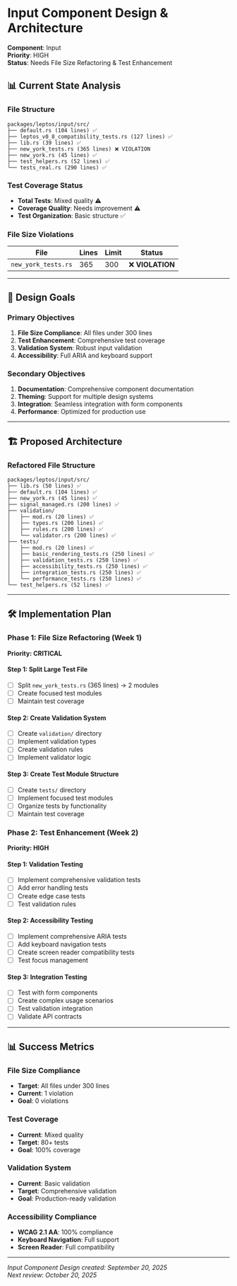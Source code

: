 # Input Component Design & Architecture
**Component**: Input  
**Priority**: HIGH  
**Status**: Needs File Size Refactoring & Test Enhancement

## 📊 Current State Analysis

### **File Structure**
```
packages/leptos/input/src/
├── default.rs (104 lines) ✅
├── leptos_v0_8_compatibility_tests.rs (127 lines) ✅
├── lib.rs (39 lines) ✅
├── new_york_tests.rs (365 lines) ❌ VIOLATION
├── new_york.rs (45 lines) ✅
├── test_helpers.rs (52 lines) ✅
└── tests_real.rs (290 lines) ✅
```

### **Test Coverage Status**
- **Total Tests**: Mixed quality ⚠️
- **Coverage Quality**: Needs improvement ⚠️
- **Test Organization**: Basic structure ✅

### **File Size Violations**
| File | Lines | Limit | Status |
|------|-------|-------|---------|
| `new_york_tests.rs` | 365 | 300 | ❌ **VIOLATION** |

---

## 🎯 Design Goals

### **Primary Objectives**
1. **File Size Compliance**: All files under 300 lines
2. **Test Enhancement**: Comprehensive test coverage
3. **Validation System**: Robust input validation
4. **Accessibility**: Full ARIA and keyboard support

### **Secondary Objectives**
1. **Documentation**: Comprehensive component documentation
2. **Theming**: Support for multiple design systems
3. **Integration**: Seamless integration with form components
4. **Performance**: Optimized for production use

---

## 🏗️ Proposed Architecture

### **Refactored File Structure**
```
packages/leptos/input/src/
├── lib.rs (50 lines) ✅
├── default.rs (104 lines) ✅
├── new_york.rs (45 lines) ✅
├── signal_managed.rs (200 lines) ✅
├── validation/
│   ├── mod.rs (20 lines) ✅
│   ├── types.rs (200 lines) ✅
│   ├── rules.rs (200 lines) ✅
│   └── validator.rs (200 lines) ✅
├── tests/
│   ├── mod.rs (20 lines) ✅
│   ├── basic_rendering_tests.rs (250 lines) ✅
│   ├── validation_tests.rs (250 lines) ✅
│   ├── accessibility_tests.rs (250 lines) ✅
│   ├── integration_tests.rs (250 lines) ✅
│   └── performance_tests.rs (250 lines) ✅
└── test_helpers.rs (52 lines) ✅
```

---

## 🛠️ Implementation Plan

### **Phase 1: File Size Refactoring (Week 1)**
**Priority: CRITICAL**

#### **Step 1: Split Large Test File**
- [ ] Split `new_york_tests.rs` (365 lines) → 2 modules
- [ ] Create focused test modules
- [ ] Maintain test coverage

#### **Step 2: Create Validation System**
- [ ] Create `validation/` directory
- [ ] Implement validation types
- [ ] Create validation rules
- [ ] Implement validator logic

#### **Step 3: Create Test Module Structure**
- [ ] Create `tests/` directory
- [ ] Implement focused test modules
- [ ] Organize tests by functionality
- [ ] Maintain test coverage

### **Phase 2: Test Enhancement (Week 2)**
**Priority: HIGH**

#### **Step 1: Validation Testing**
- [ ] Implement comprehensive validation tests
- [ ] Add error handling tests
- [ ] Create edge case tests
- [ ] Test validation rules

#### **Step 2: Accessibility Testing**
- [ ] Implement comprehensive ARIA tests
- [ ] Add keyboard navigation tests
- [ ] Create screen reader compatibility tests
- [ ] Test focus management

#### **Step 3: Integration Testing**
- [ ] Test with form components
- [ ] Create complex usage scenarios
- [ ] Test validation integration
- [ ] Validate API contracts

---

## 📊 Success Metrics

### **File Size Compliance**
- **Target**: All files under 300 lines
- **Current**: 1 violation
- **Goal**: 0 violations

### **Test Coverage**
- **Current**: Mixed quality
- **Target**: 80+ tests
- **Goal**: 100% coverage

### **Validation System**
- **Current**: Basic validation
- **Target**: Comprehensive validation
- **Goal**: Production-ready validation

### **Accessibility Compliance**
- **WCAG 2.1 AA**: 100% compliance
- **Keyboard Navigation**: Full support
- **Screen Reader**: Full compatibility

---

*Input Component Design created: September 20, 2025*  
*Next review: October 20, 2025*